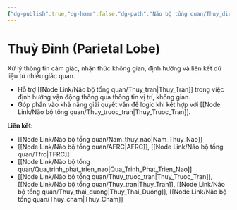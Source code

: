```yaml
---
{"dg-publish":true,"dg-home":false,"dg-path":"Não bộ tổng quan/Thuy_dinh.md","permalink":"/nao-bo-tong-quan/thuy-dinh/","dgPassFrontmatter":true,"noteIcon":"","created":"2025-01-01T22:47:22.434+07:00","updated":"2025-01-01T22:49:51.696+07:00"}
---
```


# Thuỳ Đỉnh (Parietal Lobe)

Xử lý thông tin cảm giác, nhận thức không gian, định hướng và liên kết dữ liệu từ nhiều giác quan.

- Hỗ trợ [[Node Link/Não bộ tổng quan/Thuy_tran\|Thuy_Tran]] trong việc định hướng vận động thông qua thông tin vị trí, không gian.
- Góp phần vào khả năng giải quyết vấn đề logic khi kết hợp với [[Node Link/Não bộ tổng quan/Thuy_truoc_tran\|Thuy_Truoc_Tran]].

**Liên kết:**
- [[Node Link/Não bộ tổng quan/Nam_thuy_nao\|Nam_Thuy_Nao]]
- [[Node Link/Não bộ tổng quan/AFRC\|AFRC]], [[Node Link/Não bộ tổng quan/Tfrc\|TFRC]]
- [[Node Link/Não bộ tổng quan/Qua_trinh_phat_trien_nao\|Qua_Trinh_Phat_Trien_Nao]]
- [[Node Link/Não bộ tổng quan/Thuy_truoc_tran\|Thuy_Truoc_Tran]], [[Node Link/Não bộ tổng quan/Thuy_tran\|Thuy_Tran]], [[Node Link/Não bộ tổng quan/Thuy_thai_duong\|Thuy_Thai_Duong]], [[Node Link/Não bộ tổng quan/Thuy_cham\|Thuy_Cham]]